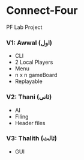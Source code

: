 # Connect-Four
PF Lab Project

### V1: Awwal (اول)
* CLI
* 2 Local Players
* Menu
* n x n gameBoard
* Replayable

### V2: Thani (ثانی)
* AI
* Filing
* Header files

### V3: Thalith (ثالث)
* GUI
